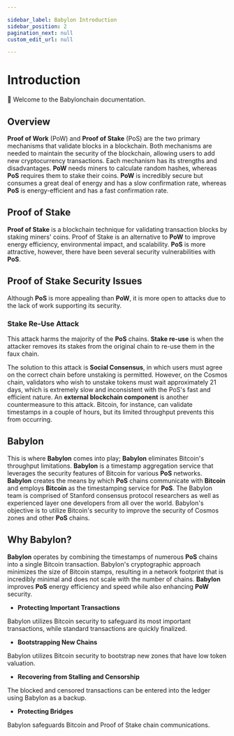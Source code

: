 ```yaml
---

sidebar_label: Babylon Introduction
sidebar_position: 2
pagination_next: null
custom_edit_url: null

---
```

# Introduction
🎊 Welcome to the Babylonchain documentation.

## Overview
**Proof of Work** (PoW) and **Proof of Stake** (PoS) are the two primary mechanisms that validate blocks in a blockchain. Both mechanisms are needed to maintain the security of the blockchain, allowing users to add new cryptocurrency transactions. Each mechanism has its strengths and disadvantages. **PoW** needs miners to calculate random hashes, whereas **PoS** requires them to stake their coins. **PoW** is incredibly secure but consumes a great deal of energy and has a slow confirmation rate, whereas **PoS** is energy-efficient and has a fast confirmation rate.
## Proof of Stake
**Proof of Stake** is a blockchain technique for validating transaction blocks by staking miners' coins. Proof of Stake is an alternative to **PoW** to improve energy efficiency, environmental impact, and scalability. **PoS** is more attractive, however, there have been several security vulnerabilities with **PoS**.
## Proof of Stake Security Issues
Although **PoS** is more appealing than **PoW**, it is more open to attacks due to the lack of work supporting its security.
### Stake Re-Use Attack
This attack harms the majority of the **PoS** chains. **Stake re-use** is when the attacker removes its stakes from the original chain to re-use them in the faux chain.

The solution to this attack is **Social Consensus**, in which users must agree on the correct chain before unstaking is permitted. However, on the Cosmos chain, validators who wish to unstake tokens must wait approximately 21 days, which is extremely slow and inconsistent with the PoS's fast and efficient nature. An **external blockchain component** is another countermeasure to this attack. Bitcoin, for instance, can validate timestamps in a couple of hours, but its limited throughput prevents this from occurring.
## Babylon
This is where **Babylon** comes into play; **Babylon** eliminates Bitcoin's throughput limitations. **Babylon** is a timestamp aggregation service that leverages the security features of Bitcoin for various **PoS** networks. **Babylon** creates the means by which **PoS** chains communicate with **Bitcoin** and employs **Bitcoin** as the timestamping service for **PoS**. The Babylon team is comprised of Stanford consensus protocol researchers as well as experienced layer one developers from all over the world. Babylon's objective is to utilize Bitcoin's security to improve the security of Cosmos zones and other **PoS** chains.
## Why Babylon?
**Babylon** operates by combining the timestamps of numerous **PoS** chains into a single Bitcoin transaction. Babylon's cryptographic approach minimizes the size of Bitcoin stamps, resulting in a network footprint that is incredibly minimal and does not scale with the number of chains. **Babylon** improves **PoS** energy efficiency and speed while also enhancing **PoW** security.

- **Protecting Important Transactions**

Babylon utilizes Bitcoin security to safeguard its most important transactions, while standard transactions are quickly finalized.

- **Bootstrapping New Chains**

Babylon utilizes Bitcoin security to bootstrap new zones that have low token valuation.

- **Recovering from Stalling and Censorship**

The blocked and censored transactions can be entered into the ledger using Babylon as a backup.

- **Protecting Bridges**

Babylon safeguards Bitcoin and Proof of Stake chain communications.